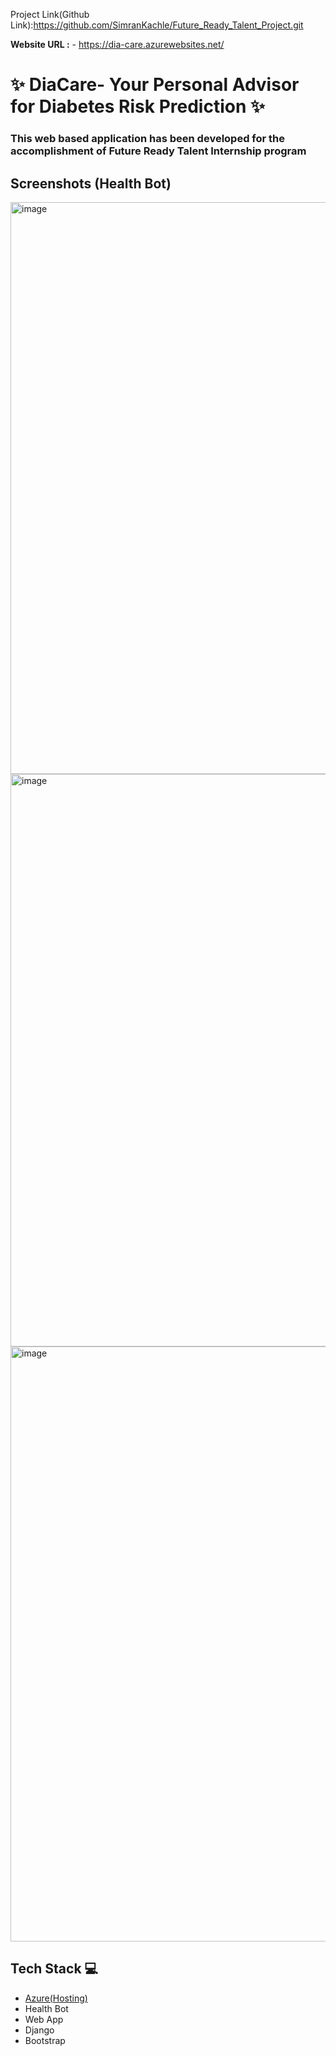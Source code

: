 Project Link(Github Link):https://github.com/SimranKachle/Future_Ready_Talent_Project.git


**Website URL :** - https://dia-care.azurewebsites.net/

# ✨ DiaCare- Your Personal Advisor for Diabetes Risk Prediction ✨


### This web based application has been developed for the accomplishment of Future Ready Talent Internship program

## Screenshots (Health Bot)
<img width="915" alt="image" src="https://user-images.githubusercontent.com/119679260/233858257-ce57f07c-f87c-4185-a815-101b692f96f1.png">
<img width="916" alt="image" src="https://user-images.githubusercontent.com/119679260/233858299-cdba9299-0ee8-4d11-8fdd-5fe4f09fb468.png">
<img width="952" alt="image" src="https://user-images.githubusercontent.com/119679260/233858342-5cd545ed-490c-4cd9-85fd-74da918c8fce.png">






## Tech Stack 💻

- [Azure(Hosting)](https://azure.microsoft.com/en-in/features/azure-portal/)
- Health Bot
- Web App
- Django
- Bootstrap



